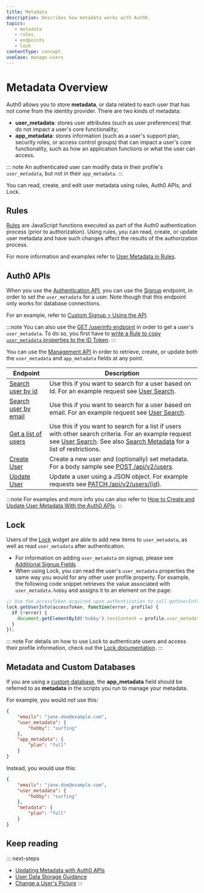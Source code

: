```yaml
---
title: Metadata
description: Describes how metadata works with Auth0.
topics: 
   - metadata
   - rules
   - endpoints
   - lock
contentType: concept
useCase: manage-users
---
```

# Metadata Overview

Auth0 allows you to store **metadata**, or data related to each user that has not come from the identity provider. There are two kinds of metadata:

* **user_metadata**: stores user attributes (such as user preferences) that do not impact a user's core functionality;
* **app_metadata**: stores information (such as a user's support plan, security roles, or access control groups) that can impact a user's core functionality, such as how an application functions or what the user can access.

::: note
An authenticated user can modify data in their profile's `user_metadata`, but not in their `app_metadata`.
:::

You can read, create, and edit user metadata using rules, Auth0 APIs, and Lock.

## Rules

[Rules](/rules) are JavaScript functions executed as part of the Auth0 authentication process (prior to authorization). Using rules, you can read, create, or update user metadata and have such changes affect the results of the authorization process. 

For more information and examples refer to [User Metadata in Rules](/rules/current/metadata-in-rules).

## Auth0 APIs

When you use the [Authentication API](/api/authentication), you can use the [Signup](/api/authentication?shell#signup) endpoint, in order to set the `user_metadata` for a user. Note though that this endpoint only works for database connections.

For an example, refer to [Custom Signup > Using the API](/libraries/custom-signup#using-the-api).

:::note
You can also use the [GET /userinfo endpoint](/api/authentication#get-user-info) in order to get a user's `user_metadata`. To do so, you first have to [write a Rule to copy `user_metadata` properties to the ID Token](/rules#copy-user-metadata-to-id-token).
:::

You can use the [Management API](/api/management/v2) in order to retrieve, create, or update both the `user_metadata` and `app_metadata` fields at any point.

| **Endpoint** | **Description** |
|--|--|
| [Search user by id](/api/management/v2#!/Users/get_users_by_id) | Use this if you want to search for a user based on Id. For an example request see [User Search](/users/search/best-practices#users-by-id). |
| [Search user by email](/api/management/v2#!/Users_By_Email/get_users_by_email) | Use this if you want to search for a user based on email. For an example request see [User Search](/users/search/best-practices#users-by-email).|
| [Get a list of users](/api/management/v2#!/Users/get_users) | Use this if you want to search for a list if users with other search criteria. For an example request see [User Search](/users/search/best-practices#users). See also [Search Metadata](#search-metadata) for a list of restrictions. |
| [Create User](/api/management/v2#!/Users/post_users) | Create a new user and (optionally) set metadata. For a body sample see [POST /api/v2/users](/api/management/v2#!/Users/post_users).|
| [Update User](/api/management/v2#!/Users/patch_users_by_id) | Update a user using a JSON object. For example requests see [PATCH /api/v2/users/{id}](/api/management/v2#!/Users/patch_users_by_id).| 

:::note
For examples and more info you can also refer to [How to Create and Update User Metadata With the Auth0 APIs](/metadata/apis).
:::

## Lock

Users of the [Lock](/libraries/lock) widget are able to add new items to `user_metadata`, as well as read `user_metadata` after authentication.

* For information on adding `user_metadata` on signup, please see [Additional Signup Fields](/libraries/lock/v10/customization#additionalsignupfields-array-)
* When using Lock, you can read the user's `user_metadata` properties the same way you would for any other user profile property. For example, the following code snippet retrieves the value associated with `user_metadata.hobby` and assigns it to an element on the page:

```js
// Use the accessToken acquired upon authentication to call getUserInfo
lock.getUserInfo(accessToken, function(error, profile) {
  if (!error) {
    document.getElementById('hobby').textContent = profile.user_metadata.hobby;
  }
});
```

::: note
For details on how to use Lock to authenticate users and access their profile information, check out the [Lock documentation](/libraries/lock).
:::

## Metadata and Custom Databases

If you are using a [custom database](/connections/database#using-your-own-user-store), the **app_metadata** field should be referred to as **metadata** in the scripts you run to manage your metadata.

For example, you would *not* use this:

```json
{
    "emails": "jane.doe@example.com",
    "user_metadata": {
        "hobby": "surfing"
    },
    "app_metadata": {
        "plan": "full"
    }
}
```

Instead, you would use this:

```json
{
    "emails": "jane.doe@example.com",
    "user_metadata": {
        "hobby": "surfing"
    },
    "metadata": {
        "plan": "full"
    }
}
```

## Keep reading

::: next-steps
* [Updating Metadata with Auth0 APIs](/metadata/management-api)
* [User Data Storage Guidance](/user-profile/user-data-storage)
* [Change a User's Picture](/user-profile/user-picture#change-a-user-s-picture)
:::
